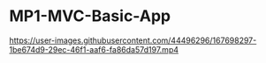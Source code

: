 # MP1-MVC-Basic-App

https://user-images.githubusercontent.com/44496296/167698297-1be674d9-29ec-46f1-aaf6-fa86da57d197.mp4

